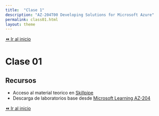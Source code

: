 ```yaml
---
title:  "Clase 1"
description: "AZ-204T00 Developing Solutions for Microsoft Azure"
permalink: class01.html
layout: theme
---
```


[⏪ Ir al inicio](index.md)

# Clase 01

## Recursos

* Acceso al material teorico en [Skillpipe](https://www.skillpipe.com/#/bookshelf/books)
* Descarga de laboratorios base desde [Microsoft Learning AZ-204](https://github.com/MicrosoftLearning/AZ-204-DevelopingSolutionsforMicrosoftAzure/archive/refs/heads/master.zip)

[⏪ Ir al inicio](index.md)